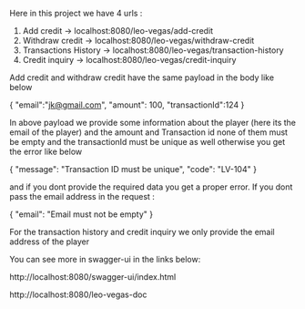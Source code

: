 Here in this project we have 4 urls :

1. Add credit -> localhost:8080/leo-vegas/add-credit
2. Withdraw credit ->  localhost:8080/leo-vegas/withdraw-credit
3. Transactions History -> localhost:8080/leo-vegas/transaction-history
4. Credit inquiry -> localhost:8080/leo-vegas/credit-inquiry

Add credit and withdraw credit have the same payload in the body like below

{
"email":"jk@gmail.com",
"amount": 100,
"transactionId":124
}

In above payload we provide some information about the player (here its the email of the player) and the amount and
Transaction id none of them must be empty and the transactionId must be unique as well otherwise you get the error
like below

{
"message": "Transaction ID must be unique",
"code": "LV-104"
}

and if you dont provide the required data you get a proper error.
If you dont pass the email address in the request :

{
"email": "Email must not be empty"
}

For the transaction history and credit inquiry we only provide the email address of the player

You can see more in swagger-ui in the links below:

http://localhost:8080/swagger-ui/index.html

http://localhost:8080/leo-vegas-doc